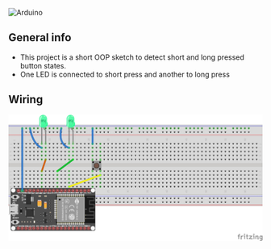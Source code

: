 
![Arduino](https://img.shields.io/badge/Arduino-00979D?style=for-the-badge&logo=Arduino&logoColor=white)

## General info 
* This project is a short OOP sketch to detect short and long pressed button states. 
* One LED is connected to short press and another to long press

## Wiring
![Wiring](https://github.com/pixelEDI/ArduinoOOP/blob/4916aa8bbffde657704d1dc24449a717fcb0ed9a/01_ShortLongClick/Wiring_01_shortLongClick.jpg)




